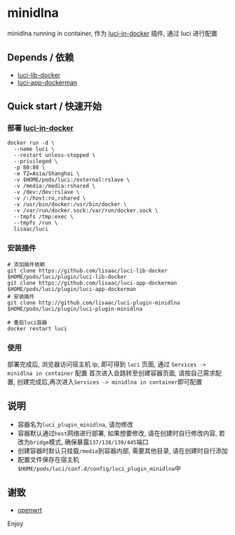 # minidlna
minidlna running in container, 作为 [luci-in-docker](https://github.com/lisaac/luci-in-docker) 插件, 通过 luci 进行配置

## Depends / 依赖
- [luci-lib-docker](https://github.com/lisaac/luci-lib-docker)
- [luci-app-dockerman](https://github.com/lisaac/luci-app-dockerman)

## Quick start / 快速开始

### 部署 [luci-in-docker](https://github.com/lisaac/luci-in-docker)
```
docker run -d \
  --name luci \
  --restart unless-stopped \
  --privileged \
  -p 80:80 \
  -e TZ=Asia/Shanghai \
  -v $HOME/pods/luci:/external:rslave \
  -v /media:/media:rshared \
  -v /dev:/dev:rslave \
  -v /:/host:ro,rshared \
  -v /usr/bin/docker:/usr/bin/docker \
  -v /var/run/docker.sock:/var/run/docker.sock \
  --tmpfs /tmp:exec \
  --tmpfs /run \
  lisaac/luci
```

### 安装插件
```
# 添加插件依赖
git clone https://github.com/lisaac/luci-lib-docker $HOME/pods/luci/plugin/luci-lib-docker
git clone https://github.com/lisaac/luci-app-dockerman $HOME/pods/luci/plugin/luci-app-dockerman
# 安装插件
git clone http://github.com/lisaac/luci-plugin-minidlna $HOME/pods/luci/plugin/luci-plugin-minidlna

# 重启luci容器
docker restart luci
```

### 使用
部署完成后, 浏览器访问宿主机 ip, 即可得到 `luci` 页面, 通过 `Services -> minidlna in container` 配置
首次进入会跳转至创建容器页面, 请按自己需求配置, 创建完成后,再次进入`Services -> minidlna in container`即可配置

## 说明
- 容器名为`luci_plugin_minidlna`, 请勿修改
- 容器默认通过`host`网络进行部署, 如果想要修改, 请在创建时自行修改内容, 若改为`bridge`模式, 确保暴露`137/138/139/445`端口
- 创建容器时默认只挂载`/media`到容器内部, 需要其他目录, 请在创建时自行添加
- 配置文件保存在宿主机`$HOME/pods/luci/conf.d/config/luci_plugin_minidlna`中

## 谢致
- [openwrt](https://github.com/openwrt/openwrt)

Enjoy